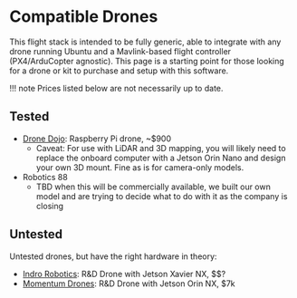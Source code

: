 # Compatible Drones

This flight stack is intended to be fully generic, able to integrate with any drone running Ubuntu and a Mavlink-based flight controller (PX4/ArduCopter agnostic). This page is a starting point for those looking for a drone or kit to purchase and setup with this software.

!!! note
    Prices listed below are not necessarily up to date.

## Tested
* [Drone Dojo](https://dojofordrones.com/raspberry-pihawk-drone-kit/): Raspberry Pi drone, ~$900
    - Caveat: For use with LiDAR and 3D mapping, you will likely need to replace the onboard computer with a Jetson Orin Nano and design your own 3D mount. Fine as is for camera-only models.
* Robotics 88
    - TBD when this will be commercially available, we built our own model and are trying to decide what to do with it as the company is closing

## Untested 
Untested drones, but have the right hardware in theory:

* [Indro Robotics](https://indrorobotics.ca/research-drone/): R&D Drone with Jetson Xavier NX, $$?
* [Momentum Drones](https://momentumdrones.com/products/dev-7-rtf-nano-4gb?variant=41727439798353): R&D Drone with Jetson Orin NX, $7k